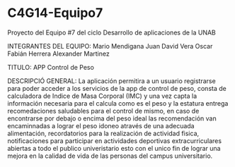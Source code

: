 # C4G14-Equipo7
Proyecto del Equipo #7 del ciclo Desarrollo de aplicaciones de la UNAB

INTEGRANTES DEL EQUIPO:
Mario Mendigana
Juan David Vera
Oscar Fabián Herrera
Alexander Martinez

TITULO: 
APP Control de Peso

DESCRIPCIÓ GENERAL: 
La aplicación permitira a un usuario registrarse para poder acceder a los servicios de la app de control de peso, consta de calculadora de Indice de Masa Corporal (IMC) y una vez capta la información necesaria para el calcula como es el peso y la estatura entrega recomedaciones saludables para el control de mismo, en caso de encontrarse por debajo o encima del peso ideal las recomendación van encaminnadas a lograr el peso idoneo através de una adecuada alimentación, recordatorios para la realización de actividad fisica, notificaciones para participar en actividades deportivas extracurriculares abiertas a todo el publico univeristario esto con el unico fin de lograr una mejora en la calidad de vida de las personas del campus universitario.
